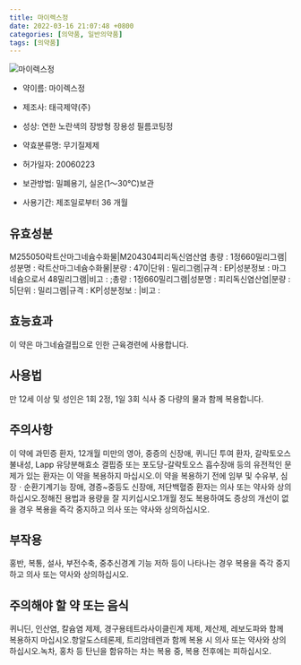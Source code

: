 ```yaml
---
title: 마이렉스정
date: 2022-03-16 21:07:48 +0800
categories: [의약품, 일반의약품]
tags: [의약품]
---
```

![마이렉스정](https://nedrug.mfds.go.kr/pbp/cmn/itemImageDownload/1NAT_bwba0W)

- 약이름: 마이렉스정
- 제조사: 태극제약(주)
- 성상: 연한 노란색의 장방형 장용성 필름코팅정
- 약효분류명: 무기질제제
- 허가일자: 20060223
- 보관방법: 밀폐용기, 실온(1～30℃)보관

- 사용기간: 제조일로부터 36 개월
## 유효성분
M255050락트산마그네슘수화물|M204304피리독신염산염
총량 : 1정660밀리그램|성분명 : 락트산마그네슘수화물|분량 : 470|단위 : 밀리그램|규격 : EP|성분정보 : 마그네슘으로서 48밀리그램|비고 : ;총량 : 1정660밀리그램|성분명 : 피리독신염산염|분량 : 5|단위 : 밀리그램|규격 : KP|성분정보 : |비고 :
## 효능효과
이 약은 마그네슘결핍으로 인한 근육경련에 사용합니다.
## 사용법
만 12세 이상 및 성인은 1회 2정, 1일 3회 식사 중 다량의 물과 함께 복용합니다.
## 주의사항
이 약에 과민증 환자, 12개월 미만의 영아, 중증의 신장애, 퀴니딘 투여 환자, 갈락토오스 불내성, Lapp 유당분해효소 결핍증 또는 포도당-갈락토오스 흡수장애 등의 유전적인 문제가 있는 환자는 이 약을 복용하지 마십시오.이 약을 복용하기 전에 임부 및 수유부, 심장ㆍ순환기계기능 장애, 경증~중등도 신장애, 저단백혈증 환자는 의사 또는 약사와 상의하십시오.정해진 용법과 용량을 잘 지키십시오.1개월 정도 복용하여도 증상의 개선이 없을 경우 복용을 즉각 중지하고 의사 또는 약사와 상의하십시오.
## 부작용
홍반, 복통, 설사, 부전수축, 중추신경계 기능 저하 등이 나타나는 경우 복용을 즉각 중지하고 의사 또는 약사와 상의하십시오.
## 주의해야 할 약 또는 음식
퀴니딘, 인산염, 칼슘염 제제, 경구용테트라사이클린계 제제, 제산제, 레보도파와 함께 복용하지 마십시오.항알도스테론제, 트리암테렌과 함께 복용 시 의사 또는 약사와 상의하십시오.녹차, 홍차 등 탄닌을 함유하는 차는 복용 중, 복용 전후에는 피하십시오.
